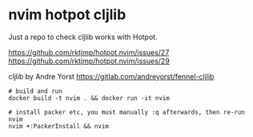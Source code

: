 # nvim hotpot cljlib

Just a repo to check cljlib works with Hotpot.

https://github.com/rktjmp/hotpot.nvim/issues/27
https://github.com/rktjmp/hotpot.nvim/issues/29

cljlib by Andre Yorst https://gitlab.com/andreyorst/fennel-cljlib

```
# build and run
docker build -t nvim . && docker run -it nvim

# install packer etc, you must manually :q afterwards, then re-run nvim
nvim +:PackerInstall && nvim
```
